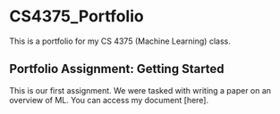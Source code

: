 # CS4375_Portfolio
This is a portfolio for my CS 4375 (Machine Learning) class.

## Portfolio Assignment: Getting Started
This is our first assignment. We were tasked with writing a paper on an overview of ML.
You can access my document [here]. 
